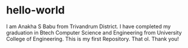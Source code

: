 # hello-world
I am Anakha S Babu from Trivandrum District. 
I have completed my graduation in Btech Computer Science and Engineering from University College of Engineering. 
This is my first Repository. 
That ol. 
Thank you!
